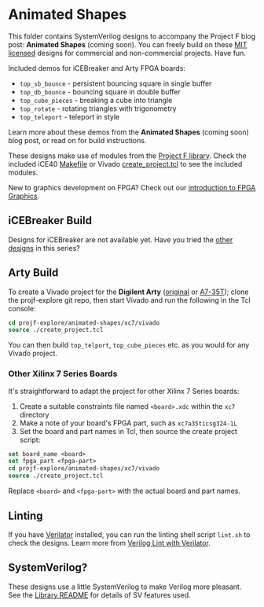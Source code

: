 # Animated Shapes

This folder contains SystemVerilog designs to accompany the Project F blog post: **Animated Shapes** (coming soon). You can freely build on these [MIT licensed](../../LICENSE) designs for commercial and non-commercial projects. Have fun.

Included demos for iCEBreaker and Arty FPGA boards:

* `top_sb_bounce` - persistent bouncing square in single buffer
* `top_db_bounce` - bouncing square in double buffer
* `top_cube_pieces` - breaking a cube into triangle
* `top_rotate` - rotating triangles with trigonometry
* `top_teleport` - teleport in style

Learn more about these demos from the **Animated Shapes** (coming soon) blog post, or read on for build instructions.

These designs make use of modules from the [Project F library](../../lib/). Check the included iCE40 [Makefile](ice40/Makefile) or Vivado [create_project.tcl](xc7/vivado/create_project.tcl) to see the included modules.

New to graphics development on FPGA? Check out our [introduction to FPGA Graphics](https://projectf.io/posts/fpga-graphics/).

## iCEBreaker Build

Designs for iCEBreaker are not available yet. Have you tried the [other designs](../README.md) in this series?

## Arty Build

To create a Vivado project for the **Digilent Arty** ([original](https://digilent.com/reference/programmable-logic/arty/reference-manual) or [A7-35T](https://reference.digilentinc.com/reference/programmable-logic/arty-a7/reference-manual)); clone the projf-explore git repo, then start Vivado and run the following in the Tcl console:

```tcl
cd projf-explore/animated-shapes/xc7/vivado
source ./create_project.tcl
```

You can then build `top_telport`, `top_cube_pieces` etc. as you would for any Vivado project.

### Other Xilinx 7 Series Boards

It's straightforward to adapt the project for other Xilinx 7 Series boards:

1. Create a suitable constraints file named `<board>.xdc` within the `xc7` directory
2. Make a note of your board's FPGA part, such as `xc7a35ticsg324-1L`
3. Set the board and part names in Tcl, then source the create project script:

```tcl
set board_name <board>
set fpga_part <fpga-part>
cd projf-explore/animated-shapes/xc7/vivado
source ./create_project.tcl
```

Replace `<board>` and `<fpga-part>` with the actual board and part names.

## Linting

If you have [Verilator](https://www.veripool.org/wiki/verilator) installed, you can run the linting shell script `lint.sh` to check the designs. Learn more from [Verilog Lint with Verilator](https://projectf.io/posts/verilog-lint-with-verilator/).

## SystemVerilog?

These designs use a little SystemVerilog to make Verilog more pleasant. See the [Library README](../../lib/README.md#systemverilog) for details of SV features used.
